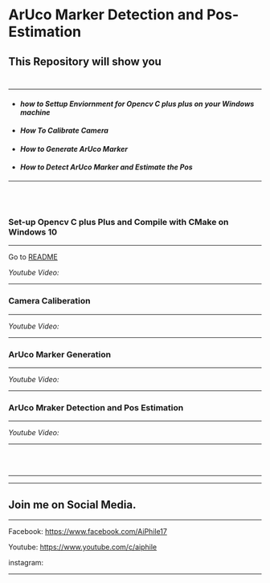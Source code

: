 # ArUco Marker Detection and Pos-Estimation

## This Repository will show you <br></br>
---------------------
- #### ***how to Settup Enviornment for Opencv C plus plus on your Windows machine***
- #### ***How To Calibrate Camera*** 
- #### ***How to Generate ArUco Marker***
- #### ***How to Detect ArUco Marker and Estimate the Pos*** 
--------
<br></br>

### Set-up Opencv C plus Plus and Compile with CMake on Windows 10
---
Go to  <a href="https://github.com/Asadullah-Dal17/ArUco-Marker-Detection-and-Pos-Estimation-Cplus-plus/tree/master/Set-Up-Opencv-CPlusPlus">README</a>

*Youtube Video:*

---
### Camera Caliberation
---

*Youtube Video:*

---

### ArUco Marker Generation
---
*Youtube Video:*

---
### ArUco Mraker Detection and Pos Estimation
---
*Youtube Video:*

---
<br></br>


---
---
## Join me on Social Media.
---
Facebook: https://www.facebook.com/AiPhile17

Youtube: https://www.youtube.com/c/aiphile

instagram:

---